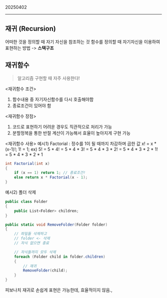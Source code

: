 20250402


---
## 재귀 (Recursion)

어떠한 것을 정의할 때 자기 자신을 참조하는 것
함수를 정의할 때 자기자신을 이용하여 표현하는 방법 -> **스택구조**
## 재귀함수 

> 알고리즘 구현할 때 자주 사용한다!

 <재귀함수 조건>
 1. 함수내용 중 자기자신함수를 다시 호출해야함
 2. 종료조건이 있어야 함

<재귀함수 장점>
1. 코드로 표현하기 어려운 경우도 직관적으로 처리가 가능
2. 분할정복을 통한 반절 계산이 가능해서 효율이 높아지게 구현 가능



 <재귀함수 사용>
예시1) Factorial : 정수를 1이 될 때까지 차감하며 곱한 값
 x! = x * (x-1)!;
 1! = 1;
 ex) 5! = 5 * 4!
        = 5 * 4 * 3!
        = 5 * 4 * 3 * 2!
        = 5 * 4 * 3 * 2 * 1!
        = 5 * 4 * 3 * 2 * 1
```csharp
int Factorial(int x)
{
	if (x == 1)	return 1; // 종료조건!
	else return x * Factorial(x - 1);
}
```

예시2) 폴더 삭제
```csharp
public class Folder
{
    public List<Folder> children;
}

public static void RemoveFolder(Folder folder)
{
    // 파일들 삭제하고
    // folder <- 삭제
    // 자식 없으면 종료

    // 자식들까지 모두 삭제
    foreach (Folder child in folder.children)
    {
        // 재귀
        RemoveFolder(child);
    }
}
```

피보나치
재귀로 손쉽게 표현은 가능한데, 효율적이지 않음.,